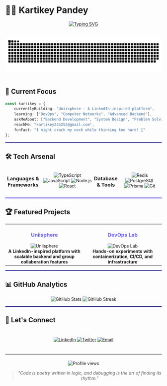 # 👨‍💻 Kartikey Pandey

<div align="center">

[![Typing SVG](https://readme-typing-svg.demolab.com?font=Fira+Code&weight=600&size=32&duration=3000&pause=1000&color=6C63FF&center=true&vCenter=true&random=false&width=600&lines=Backend+Developer;DevOps+Enthusiast;Problem+Solver)](https://git.io/typing-svg)

<img src="https://raw.githubusercontent.com/Platane/snk/output/github-contribution-grid-snake.svg" alt="snake" style="margin: 20px 0;"/>

</div>

## 🎯 Current Focus

```typescript
const kartikey = {
    currentlyBuilding: "Uniisphere - A LinkedIn-inspired platform",
    learning: ["DevOps", "Computer Networks", "Advanced Backend"],
    askMeAbout: ["Backend Development", "System Design", "Problem Solving"],
    reachMe: "kartikey224252@gmail.com",
    funFact: "I might crack my neck while thinking too hard! 🤔"
};
```

<hr style="border: 1px solid #6C63FF;">

## 🛠️ Tech Arsenal

<div align="center" style="display: flex; justify-content: space-evenly;">

### Languages & Frameworks
![TypeScript](https://img.shields.io/badge/TypeScript-%23007ACC.svg?style=for-the-badge&logo=typescript&logoColor=white&color=000000)
![JavaScript](https://img.shields.io/badge/JavaScript-%23323330.svg?style=for-the-badge&logo=javascript&logoColor=%23F7DF1E&color=000000)
![Node.js](https://img.shields.io/badge/Node.js-6DA55F?style=for-the-badge&logo=node.js&logoColor=white&color=000000)
![React](https://img.shields.io/badge/React-%2320232a.svg?style=for-the-badge&logo=react&logoColor=%2361DAFB&color=000000)

### Database & Tools
![Redis](https://img.shields.io/badge/Redis-%23DD0031.svg?style=for-the-badge&logo=redis&logoColor=white&color=000000)
![PostgreSQL](https://img.shields.io/badge/PostgreSQL-%23316192.svg?style=for-the-badge&logo=postgresql&logoColor=white&color=000000)
![Prisma](https://img.shields.io/badge/Prisma-3982CE?style=for-the-badge&logo=Prisma&logoColor=white&color=000000)
![Git](https://img.shields.io/badge/Git-%23F05033.svg?style=for-the-badge&logo=git&logoColor=white&color=000000)

</div>

<hr style="border: 1px solid #6C63FF;">

## 🏆 Featured Projects

<div align="center">

<table>
  <tr>
    <td width="50%">
      <h3 align="center" style="color: #6C63FF;">Uniisphere</h3>
      <div align="center">  
        <img src="https://github-readme-stats.vercel.app/api/pin/?username=Donniedarko45&repo=uniisphere&theme=tokyonight" alt="Uniisphere"/>
        <br/>
        <span><strong>A LinkedIn-inspired platform with scalable backend and group collaboration features</strong></span>
      </div>
    </td>
    <td width="50%">
      <h3 align="center" style="color: #6C63FF;">DevOps Lab</h3>
      <div align="center">
        <img src="https://github-readme-stats.vercel.app/api/pin/?username=Donniedarko45&repo=devops-lab&theme=tokyonight" alt="DevOps Lab"/>
        <br/>
        <span><strong>Hands-on experiments with containerization, CI/CD, and infrastructure</strong></span>
      </div>
    </td>
  </tr>
</table>

</div>

<hr style="border: 1px solid #6C63FF;">

## 📊 GitHub Analytics

<div align="center">
  <img width="40%" height="195px" src="https://github-readme-stats.vercel.app/api?username=Donniedarko45&show_icons=true&theme=tokyonight&hide_border=true&count_private=true" alt="GitHub Stats"/>
  <img width="40%" height="195px" src="https://github-readme-streak-stats.herokuapp.com/?user=Donniedarko45&theme=tokyonight&hide_border=true" alt="GitHub Streak"/>
</div>

<hr style="border: 1px solid #6C63FF;">

## 🤝 Let's Connect

<div align="center" style="padding: 10px;">

[![LinkedIn](https://img.shields.io/badge/LinkedIn-%230077B5.svg?style=for-the-badge&logo=linkedin&logoColor=white&color=000000)](https://www.linkedin.com/in/kartikeypandey45/)
[![Twitter](https://img.shields.io/badge/Twitter-%231DA1F2.svg?style=for-the-badge&logo=Twitter&logoColor=white&color=000000)](https://x.com/hellomewhat)
[![Email](https://img.shields.io/badge/Email-D14836?style=for-the-badge&logo=gmail&logoColor=white&color=000000)](mailto:kartikey224252@gmail.com)

</div>

---

<div align="center" style="margin-top: 20px;">
  <img src="https://komarev.com/ghpvc/?username=Donniedarko45&style=flat-square&color=6C63FF" alt="Profile views"/>
  
> *"Code is poetry written in logic, and debugging is the art of finding its rhythm."*
</div>
